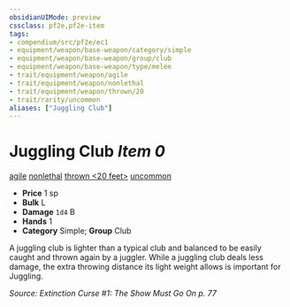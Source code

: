```yaml
---
obsidianUIMode: preview
cssclass: pf2e,pf2e-item
tags:
- compendium/src/pf2e/ec1
- equipment/weapon/base-weapon/category/simple
- equipment/weapon/base-weapon/group/club
- equipment/weapon/base-weapon/type/melee
- trait/equipment/weapon/agile
- trait/equipment/weapon/nonlethal
- trait/equipment/weapon/thrown/20
- trait/rarity/uncommon
aliases: ["Juggling Club"]
---
```

# Juggling Club *Item 0*  
[agile](agile.md)  [nonlethal](nonlethal.md)  [thrown <20 feet>](thrown.md)  [uncommon](uncommon.md)  

- **Price** 1 sp
- **Bulk** L
- **Damage** `1d4` B
- **Hands** 1
- **Category** Simple; **Group** Club 

A juggling club is lighter than a typical club and balanced to be easily caught and thrown again by a juggler. While a juggling club deals less damage, the extra throwing distance its light weight allows is important for Juggling.

*Source: Extinction Curse #1: The Show Must Go On p. 77*